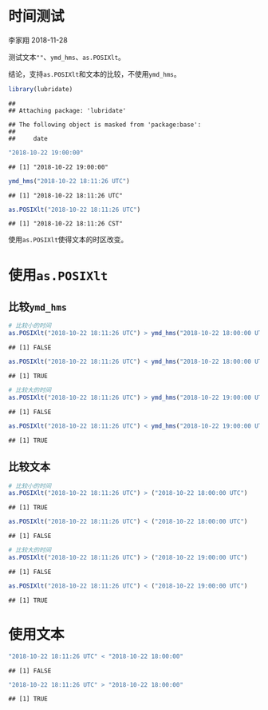 时间测试
================
李家翔
2018-11-28

测试文本`""`、`ymd_hms`、`as.POSIXlt`。

结论，支持`as.POSIXlt`和文本的比较，不使用`ymd_hms`。

``` r
library(lubridate)
```

    ## 
    ## Attaching package: 'lubridate'

    ## The following object is masked from 'package:base':
    ## 
    ##     date

``` r
"2018-10-22 19:00:00"
```

    ## [1] "2018-10-22 19:00:00"

``` r
ymd_hms("2018-10-22 18:11:26 UTC")
```

    ## [1] "2018-10-22 18:11:26 UTC"

``` r
as.POSIXlt("2018-10-22 18:11:26 UTC")
```

    ## [1] "2018-10-22 18:11:26 CST"

使用`as.POSIXlt`使得文本的时区改变。

# 使用`as.POSIXlt`

## 比较`ymd_hms`

``` r
# 比较小的时间
as.POSIXlt("2018-10-22 18:11:26 UTC") > ymd_hms("2018-10-22 18:00:00 UTC")
```

    ## [1] FALSE

``` r
as.POSIXlt("2018-10-22 18:11:26 UTC") < ymd_hms("2018-10-22 18:00:00 UTC")
```

    ## [1] TRUE

``` r
# 比较大的时间
as.POSIXlt("2018-10-22 18:11:26 UTC") > ymd_hms("2018-10-22 19:00:00 UTC")
```

    ## [1] FALSE

``` r
as.POSIXlt("2018-10-22 18:11:26 UTC") < ymd_hms("2018-10-22 19:00:00 UTC")
```

    ## [1] TRUE

## 比较文本

``` r
# 比较小的时间
as.POSIXlt("2018-10-22 18:11:26 UTC") > ("2018-10-22 18:00:00 UTC")
```

    ## [1] TRUE

``` r
as.POSIXlt("2018-10-22 18:11:26 UTC") < ("2018-10-22 18:00:00 UTC")
```

    ## [1] FALSE

``` r
# 比较大的时间
as.POSIXlt("2018-10-22 18:11:26 UTC") > ("2018-10-22 19:00:00 UTC")
```

    ## [1] FALSE

``` r
as.POSIXlt("2018-10-22 18:11:26 UTC") < ("2018-10-22 19:00:00 UTC")
```

    ## [1] TRUE

# 使用文本

``` r
"2018-10-22 18:11:26 UTC" < "2018-10-22 18:00:00"
```

    ## [1] FALSE

``` r
"2018-10-22 18:11:26 UTC" > "2018-10-22 18:00:00"
```

    ## [1] TRUE
